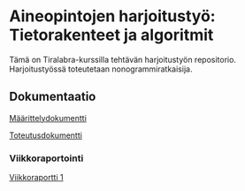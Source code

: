 # Aineopintojen harjoitustyö: Tietorakenteet ja algoritmit

Tämä on Tiralabra-kurssilla tehtävän harjoitustyön repositorio.
Harjoitustyössä toteutetaan nonogrammiratkaisija.

## Dokumentaatio

[Määrittelydokumentti](https://github.com/mkkarl/Nonogrammi-ratkaisija_tiralabra2020/blob/master/Nonogrammiratkaisija/Dokumentaatio/Maarittelydokumentti.md)

[Toteutusdokumentti](https://github.com/mkkarl/Nonogrammi-ratkaisija_tiralabra2020/blob/master/Nonogrammiratkaisija/Dokumentaatio/Toteutusdokumentti.md)

### Viikkoraportointi

[Viikkoraportti 1](https://github.com/mkkarl/Nonogrammi-ratkaisija_tiralabra2020/blob/master/Nonogrammiratkaisija/Dokumentaatio/Viikkoraportti1.md)

